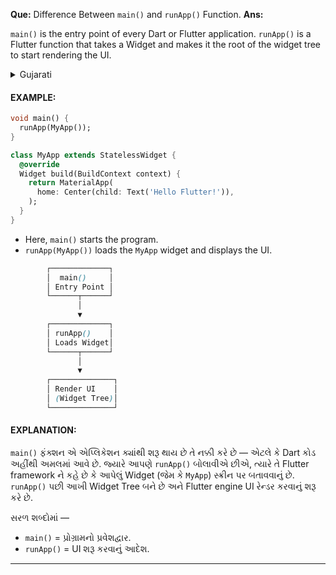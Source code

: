 **Que:** Difference Between `main()` and `runApp()` Function.
**Ans:** 

`main()` is the entry point of every Dart or Flutter application.
`runApp()` is a Flutter function that takes a Widget and makes it the root of the widget tree to start rendering the UI.

<details>
<summary>Gujarati</summary>

`main()` એ દરેક Dart અથવા Flutter એપ્લિકેશનનો પ્રારંભ બિંદુ (entry point) છે.
`runApp()` એ Flutter નું ફંક્શન છે જે કોઈ Widget લે છે અને તેને એપ્લિકેશનના મૂળ Widget તરીકે ચલાવે છે, જેથી UI સ્ક્રીન પર દેખાય.
</details>

#### **EXAMPLE:**
```dart
void main() {
  runApp(MyApp());
}

class MyApp extends StatelessWidget {
  @override
  Widget build(BuildContext context) {
    return MaterialApp(
      home: Center(child: Text('Hello Flutter!')),
    );
  }
}
```

* Here, `main()` starts the program.
* `runApp(MyApp())` loads the `MyApp` widget and displays the UI.

```scss
        ┌─────────────┐
        │  main()     │
        │ Entry Point │
        └──────┬──────┘
               │
               ▼
        ┌─────────────┐
        │ runApp()    │
        │ Loads Widget│
        └──────┬──────┘
               │
               ▼
        ┌──────────────┐
        │ Render UI    │
        │ (Widget Tree)│
        └──────────────┘
```

#### **EXPLANATION:**
`main()` ફંક્શન એ એપ્લિકેશન ક્યાંથી શરૂ થાય છે તે નક્કી કરે છે — એટલે કે Dart કોડ અહીંથી અમલમાં આવે છે.
જ્યારે આપણે `runApp()` બોલાવીએ છીએ, ત્યારે તે Flutter framework ને કહે છે કે આપેલું Widget (જેમ કે `MyApp`) સ્ક્રીન પર બતાવવાનું છે.
`runApp()` પછી આખી Widget Tree બને છે અને Flutter engine UI રેન્ડર કરવાનું શરૂ કરે છે.

સરળ શબ્દોમાં —
+ `main()` = પ્રોગ્રામનો પ્રવેશદ્વાર.
+ `runApp()` = UI શરૂ કરવાનું આદેશ.
---